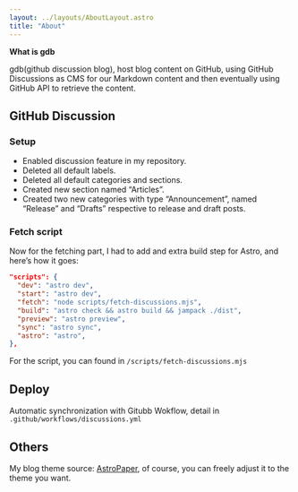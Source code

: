 ```yaml
---
layout: ../layouts/AboutLayout.astro
title: "About"
---
```


**What is gdb**

gdb(github discussion blog), host blog content on GitHub, using GitHub Discussions as CMS for our Markdown content and then eventually using GitHub API to retrieve the content.

## GitHub Discussion

### Setup

- Enabled discussion feature in my repository.
- Deleted all default labels.
- Deleted all default categories and sections.
- Created new section named “Articles”.
- Created two new categories with type “Announcement”, named “Release” and “Drafts” respective to release and draft posts.

### Fetch script

Now for the fetching part, I had to add and extra build step for Astro, and here’s how it goes:

```json
"scripts": {
  "dev": "astro dev",
  "start": "astro dev",
  "fetch": "node scripts/fetch-discussions.mjs",
  "build": "astro check && astro build && jampack ./dist",
  "preview": "astro preview",
  "sync": "astro sync",
  "astro": "astro",
},
```

For the script, you can found in `/scripts/fetch-discussions.mjs`

## Deploy

Automatic synchronization with Gitubb Wokflow, detail in `.github/workflows/discussions.yml`

## Others

My blog theme source: [AstroPaper](https://github.com/satnaing/astro-paper), of course, you can freely adjust it to the theme you want.
